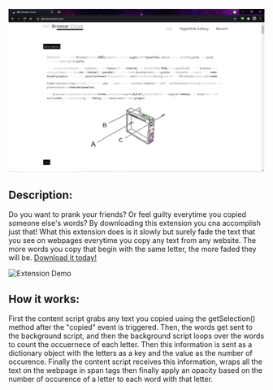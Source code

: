 ![Website screenshot](screenshot.png)



## Description:

Do you want to prank your friends? Or feel guilty everytime you copied someone else's words? By downloading this extension you cna accomplish just that! What this extension does is it slowly but surely fade the text that you see on webpages everytime you copy any text from any website. The more words you copy that begin with the same letter, the more faded they will be. [Download it today!](https://www.google.com)

![Extension Demo](Demo.gif)
## How it works:

First the content script grabs any text you copied using the getSelection() method after the "copied" event is triggered. Then, the words get sent to the background script, and then the background script loops over the words to count the occuernece of each letter. Then this information is sent as a dictionary object with the letters as a key and the value as the number of occurence. Finally the content script receives this information, wraps all the text on the webpage in span tags then finally apply an opacity based on the number of occurence of a letter to each word with that letter. 
